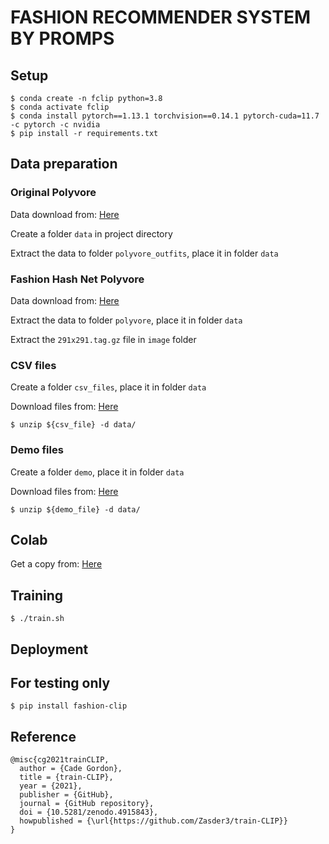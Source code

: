 # FASHION RECOMMENDER SYSTEM BY PROMPS

## Setup
```
$ conda create -n fclip python=3.8
$ conda activate fclip
$ conda install pytorch==1.13.1 torchvision==0.14.1 pytorch-cuda=11.7 -c pytorch -c nvidia
$ pip install -r requirements.txt
```

## Data preparation

### Original Polyvore

Data download from: [Here](https://www.kaggle.com/datasets/dnepozitek/polyvore-outfits)

Create a folder `data` in project directory

Extract the data to folder `polyvore_outfits`, place it in folder `data`

### Fashion Hash Net Polyvore

Data download from: [Here](https://stduestceducn-my.sharepoint.com/personal/zhilu_std_uestc_edu_cn/_layouts/15/onedrive.aspx?id=%2Fpersonal%2Fzhilu%5Fstd%5Fuestc%5Fedu%5Fcn%2FDocuments%2Fpolyvore&ga=1)

Extract the data to folder `polyvore`, place it in folder `data`

Extract the `291x291.tag.gz` file in `image` folder

### CSV files

Create a folder `csv_files`, place it in folder `data`

Download files from: [Here](https://drive.google.com/drive/folders/1EVNyUIoszvw4tNUrVsLgJ78FpHSNtZe_?usp=sharing)

```
$ unzip ${csv_file} -d data/
```

### Demo files

Create a folder `demo`, place it in folder `data`

Download files from: [Here](https://drive.google.com/drive/folders/1EVNyUIoszvw4tNUrVsLgJ78FpHSNtZe_?usp=sharing)

```
$ unzip ${demo_file} -d data/
```

## Colab

Get a copy from: [Here](https://colab.research.google.com/drive/13QyNX2XlQkaO42m7yktEaXr9fZKKlYHB?authuser=2#scrollTo=oACMlxLku3uE)

## Training
```
$ ./train.sh
```

## Deployment


## For testing only
```
$ pip install fashion-clip
```

## Reference

``` text
@misc{cg2021trainCLIP,
  author = {Cade Gordon},
  title = {train-CLIP},
  year = {2021},
  publisher = {GitHub},
  journal = {GitHub repository},
  doi = {10.5281/zenodo.4915843},
  howpublished = {\url{https://github.com/Zasder3/train-CLIP}}
}
```
